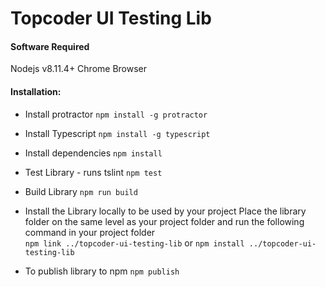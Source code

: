 # Topcoder UI Testing Lib

#### Software Required

Nodejs v8.11.4+
Chrome Browser

#### Installation:

- Install protractor
  `npm install -g protractor`
- Install Typescript
  `npm install -g typescript`
- Install dependencies
  `npm install`
- Test Library - runs tslint
  `npm test`
- Build Library
  `npm run build`

- Install the Library locally to be used by your project
  Place the library folder on the same level as your project folder and run the following command in your project folder  
   `npm link ../topcoder-ui-testing-lib` or
  `npm install ../topcoder-ui-testing-lib`

- To publish library to npm
  `npm publish`
